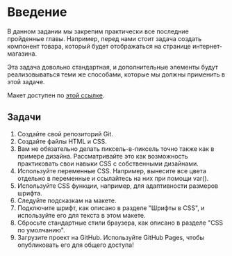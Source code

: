 # Введение

В данном задании мы закрепим практически все последние пройденные главы. Например, перед нами стоит задача создать компонент товара, который будет отображаться на странице интернет-магазина.

Эта задача довольно стандартная, и дополнительные элементы будут реализовываться теми же способами, которые мы должны применить в этой задаче.

Макет доступен по [этой ссылке](https://www.figma.com/file/itYNuWfLqlSTKAKQBW14e9/hive---position?type=design&node-id=0-1&mode=design&t=KqHDV1AzTUhiKmQw-0).

## Задачи

1. Создайте свой репозиторий Git.
2. Создайте файлы HTML и CSS.
3. Вам не обязательно делать пиксель-в-пиксель точно также как в примере дизайна. Рассматривайте это как возможность практиковать свои навыки CSS с собственными дизайнами.
4. Используйте переменные CSS. Например, вынесите все цвета отдельно в переменные и ссылайтесь на них при помощи var().
5. Используйте CSS функции, например, для адаптивности размеров шрифта.
6. Следуйте подсказкам на макете.
7. Подключите шрифт, как описано в разделе "Шрифты в CSS", и используйте его для текста в этом макете.
8. Сбросьте стандартные стили браузера, как описано в разделе "CSS по умолчанию".
9. Загрузите проект на GitHub. Используйте GitHub Pages, чтобы опубликовать его для общего доступа!
